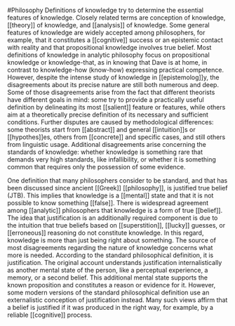 #Philosophy 
Definitions of knowledge try to determine the essential features of knowledge. Closely related terms are conception of knowledge, [[theory]] of knowledge, and [[analysis]] of knowledge. Some general features of knowledge are widely accepted among philosophers, for example, that it constitutes a [[cognitive]] success or an epistemic contact with reality and that propositional knowledge involves true belief. Most definitions of knowledge in analytic philosophy focus on propositional knowledge or knowledge-that, as in knowing that Dave is at home, in contrast to knowledge-how (know-how) expressing practical competence. However, despite the intense study of knowledge in [[epistemolog]]y, the disagreements about its precise nature are still both numerous and deep. Some of those disagreements arise from the fact that different theorists have different goals in mind: some try to provide a practically useful definition by delineating its most [[salient]] feature or features, while others aim at a theoretically precise definition of its necessary and sufficient conditions. Further disputes are caused by methodological differences: some theorists start from [[abstract]] and general [[intuition]]s or [[hypothes]]es, others from [[concrete]] and specific cases, and still others from linguistic usage. Additional disagreements arise concerning the standards of knowledge: whether knowledge is something rare that demands very high standards, like infallibility, or whether it is something common that requires only the possession of some evidence.

One definition that many philosophers consider to be standard, and that has been discussed since ancient [[Greek]] [[philosophy]], is justified true belief (JTB). This implies that knowledge is a [[mental]] state and that it is not possible to know something [[false]]. There is widespread agreement among [[analytic]] philosophers that knowledge is a form of true [[belief]]. The idea that justification is an additionally required component is due to the intuition that true beliefs based on [[superstition]], [[lucky]] guesses, or [[erroneous]] reasoning do not constitute knowledge. In this regard, knowledge is more than just being right about something. The source of most disagreements regarding the nature of knowledge concerns what more is needed. According to the standard philosophical definition, it is justification. The original account understands justification internalistically as another mental state of the person, like a perceptual experience, a memory, or a second belief. This additional mental state supports the known proposition and constitutes a reason or evidence for it. However, some modern versions of the standard philosophical definition use an externalistic conception of justification instead. Many such views affirm that a belief is justified if it was produced in the right way, for example, by a reliable [[cognitive]] process.